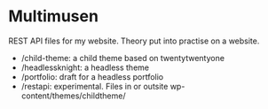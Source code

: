 # Multimusen

REST API files for my website. Theory put into practise on a website.

* /child-theme: a child theme based on twentytwentyone
* /headlessknight: a headless theme
* /portfolio: draft for a headless portfolio
* /restapi: experimental. Files in or outsite wp-content/themes/childtheme/
